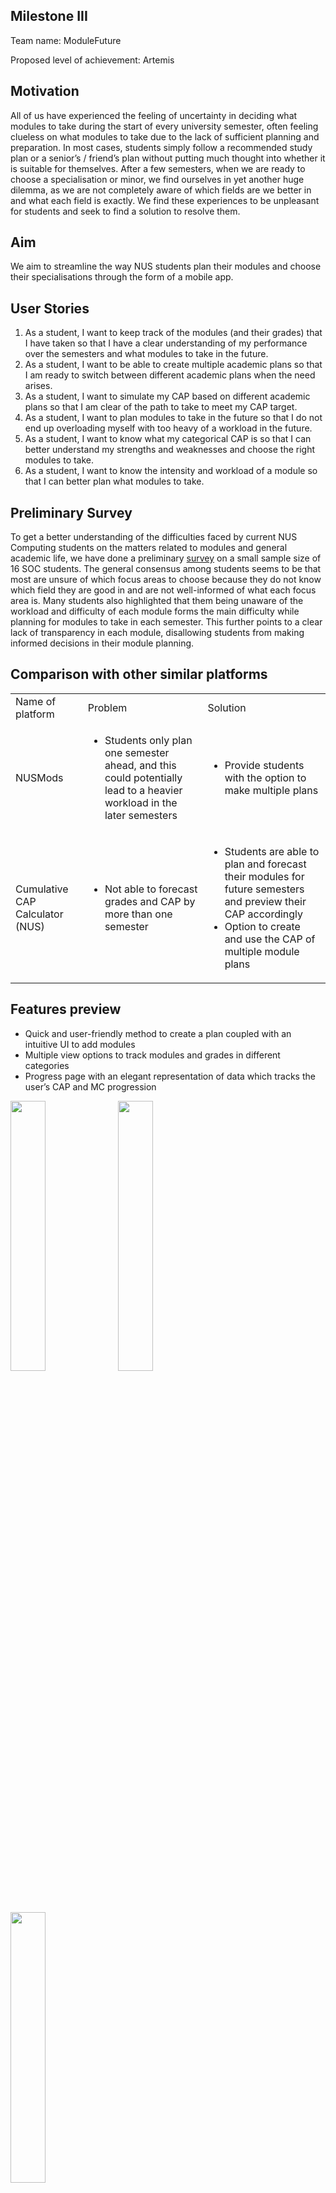 <!-- Copy and paste the converted output. -->

<!-----
NEW: Check the "Suppress top comment" option to remove this info from the output.

Conversion time: 17.029 seconds.


Using this Markdown file:

1. Paste this output into your source file.
2. See the notes and action items below regarding this conversion run.
3. Check the rendered output (headings, lists, code blocks, tables) for proper
   formatting and use a linkchecker before you publish this page.

Conversion notes:

* Docs to Markdown version 1.0β29
* Mon Aug 03 2020 07:28:43 GMT-0700 (PDT)
* Source doc: Milestone 3 README
* Tables are currently converted to HTML tables.
* This document has images: check for >>>>>  gd2md-html alert:  inline image link in generated source and store images to your server. NOTE: Images in exported zip file from Google Docs may not appear in  the same order as they do in your doc. Please check the images!

----->

## Milestone III

Team name: ModuleFuture

Proposed level of achievement: Artemis

## Motivation

All of us have experienced the feeling of uncertainty in deciding what modules to take during the start of every university semester, often feeling clueless on what modules to take due to the lack of sufficient planning and preparation. In most cases, students simply follow a recommended study plan or a senior’s / friend’s plan without putting much thought into whether it is suitable for themselves. After a few semesters, when we are ready to choose a specialisation or minor, we find ourselves in yet another huge dilemma, as we are not completely aware of which fields are we better in and what each field is exactly. We find these experiences to be unpleasant for students and seek to find a solution to resolve them.

## Aim

We aim to streamline the way NUS students plan their modules and choose their specialisations through the form of a mobile app.

## User Stories

1. As a student, I want to keep track of the modules (and their grades) that I have taken so that I have a clear understanding of my performance over the semesters and what modules to take in the future.
2. As a student, I want to be able to create multiple academic plans so that I am ready to switch between different academic plans when the need arises.
3. As a student, I want to simulate my CAP based on different academic plans so that I am clear of the path to take to meet my CAP target.
4. As a student, I want to plan modules to take in the future so that I do not end up overloading myself with too heavy of a workload in the future.
5. As a student, I want to know what my categorical CAP is so that I can better understand my strengths and weaknesses and choose the right modules to take.
6. As a student, I want to know the intensity and workload of a module so that I can better plan what modules to take.

## Preliminary Survey

To get a better understanding of the difficulties faced by current NUS Computing students on the matters related to modules and general academic life, we have done a preliminary [survey](https://drive.google.com/file/d/1aeXrTT6FEH8Iqp3SBMeEOW-viN8mYuVy/view?usp=sharing) on a small sample size of 16 SOC students. The general consensus among students seems to be that most are unsure of which focus areas to choose because they do not know which field they are good in and are not well-informed of what each focus area is. Many students also highlighted that them being unaware of the workload and difficulty of each module forms the main difficulty while planning for modules to take in each semester. This further points to a clear lack of transparency in each module, disallowing students from making informed decisions in their module planning.

## Comparison with other similar platforms

<table>
  <tr>
   <td>Name of platform
   </td>
   <td>Problem
   </td>
   <td>Solution
   </td>
  </tr>
  <tr>
   <td>NUSMods
   </td>
   <td>
<ul>

<li>Students only plan one semester ahead, and this could potentially lead to a heavier workload in the later semesters
</li>
</ul>
   </td>
   <td>
<ul>

<li>Provide students with the option to make multiple plans
</li>
</ul>
   </td>
  </tr>
  <tr>
   <td>Cumulative CAP Calculator (NUS)
   </td>
   <td>
<ul>

<li>Not able to forecast grades and CAP by more than one semester
</li>
</ul>
   </td>
   <td>
<ul>

<li>Students are able to plan and forecast their modules for future semesters and preview their CAP accordingly

<li>Option to create and use the CAP of multiple module plans
</li>
</ul>
   </td>
  </tr>
</table>

##

## Features preview

- Quick and user-friendly method to create a plan coupled with an intuitive UI to add modules
- Multiple view options to track modules and grades in different categories
- Progress page with an elegant representation of data which tracks the user’s CAP and MC progression

<div>
    <img src="readmeimages/Planner.gif" width="33.3%"/>
    <img src="readmeimages/Records.gif" width="33.3%"/>
    <img src="readmeimages/Progress.gif" width="33.3%"/>
</div>

_GIFs are only limited to 10 frames per second (fps) and may have some lag due to the duration being more than 30s._

## Software Engineering Approach

For this project, we decided to use an agile approach for our software development, SCRUM methodology. We decided to keep our project progress via a series of sprints as we believe that our features can be divided into smaller, independent components that could be implemented within 1 - 2 weeks. Both of us decided the number of features that we can commit to and allocated tasks to be completed during each sprint. To meet our target, we tried to complete each feature within one week. We met up daily at night to update each other on what we have done for the day. At the end of each week, we conducted unit testing of our completed features and identified any possible bugs in the program. This feedback loop is essential for us given the fact that we do not have much experience in software development.

## Version Control System

For this project, we picked up Git integration and Github, and split our features into different branches. At the end of each week, we merged into the master branch after checking its functionality. You can view our github graph [here](https://docs.google.com/document/d/14478-enKSBYA9VNpdzKDbmkPWpXFyGDKvdzRuUVU3Zk/edit?usp=sharing).

##

## Milestone II implementations

- Records tab which shows the overview of modules taken
  - Ease of switching between the 3 categories, type, code, level
  - CAP for each category
  - Colour distinction between the taken and not taken modules so that users can have a better understanding of what to take in the future
  - Allow deletion and addition of modules in records, so that students can plan ahead on the modules to take in the future (without choosing the actual semester)
- Planner
  - Customizable number of semesters to be planned shown in an intuitive scrollable interface
  - Allows users to make many different plans for each semester to simulate different situations (having a backup plan in case of failed module bidding)
  - Color coded to notify user for any conflict when adding module
  - Users are able to set their target grade and compare with their final grade when the semester ends
- Add modules
  - Module database showing all modules
  - Prereq info integrated for each module which allows users to seamlessly view the prerequisites for each module
  - Manual searches are conveniently located on top of the modules for ease of searching
  - A wide range of filter options to allow users to easily search modules among the large module database. These options include:
    - Filter by module level, code, number of MCs, S/U option, and no exam
- Focus Area
  - Suggestion of focus areas based on the top 3 performing focus areas in terms of CAP (Calculation is based on the grades of the prerequisites of the primary modules in the focus area)
  - Tracks the number of prerequisites taken for the primary modules in the focus areas
  - Toggle between the focus area prerequisites, primaries and elective modules to see the number of modules taken and CAP for each category
- Progress Page
  - Graphical representation of user’s CAP progression over all semesters
  - Users can click on the data points to see the performance for each individual semester
  - Tracking of user’s MC progress and CAP goal with radial progress bar
- Profile page
  - List of graduation semester, changing of course, and focus area
- Login page
  - Collection of details: Year of matriculation, Expected graduation semester, Course

##

## Milestone III Features

- Planner
  - Added a What If Feature such that allows users to plan ahead in time and be able to forecast their CAP using multiple plans from a semester
  - Added a favourite plans button which allows users to access the plan directly from the home page
  - Having a quick navigation at the end of the planner, providing quick access to the progress page and home page. Quick navigation also includes smart suggestions for users to plan for recent and / or future semesters
  - Deletion of plans notification
  - Provided a 2-step deletion of modules, preventing users from misclicking and deleting the module by accident
- Progress Page
  - Improved UI of modal popup from clicking data points in the graph - It now compares the overall and semestral CAP from the previous semester, and shows the number of MCs taken VS number of MCs used in CAP computation
- Records
  - Preloading of modules for courses in SOC
  - Full view tab which provides users with an overall view of the modules taken and those yet to be taken
  - Added editing of types
    - Addition / deletion of newly added types (We disallowed the deletion of preloaded types since those are essential for graduation)
    - Allowed non-SOC students to use the app too
    - Editing of MCs required and number required for each type
    - MCs indication to show the number of missing MCs from the target MCs
- Focus Area
  - Allowed editing of focus areas, similar to that of records
  - Allowed addition and deletion of modules in prerequisites, accounting for students who are taking a different variation of a module
- Search modules
  - Created workload displays
  - Beautified design for module searching and added a short summary of the description for each module
  - Semester tabs which allow users to view which semesters the module is offered in
  - Real-time updating of number of modules based on the filter selection
  - Preclusions and prerequisites data (if applicable)
  - Provided link to NUSMods for students to view other information like timetable, which we purposefully did not include since our app is primarily meant for users to plan a few semesters in advance
- Add modules
  - Added information and requirement popups
- Profile page
  - Email verification
  - Mini tutorial shown for new users to the app(if email not verified)
  - Full-fledged Tutorial in the profile page
  - About page
    - About
    - FAQ
    - Note
    - Developers
    - Photo Credits
    - Terms and Conditions
- Login page
  - Added a password check using regex and a password meter for users to see their password strength. This is implemented based on the following metrics:
    - Min 8 characters
    - At least 1 symbol
    - At least 1 capital letter
    - At least 1 small letter
    - At least 1 number
  - Forget password
  - Widen our app from previously catering to 5 SOC courses to now all NUS courses
  - Including Terms and Conditions to be read and accepted before creating an account

##

## Features Demo

<table>
  <tr>
   <td>Features
   </td>
   <td>Description
   </td>
   <td>Link
   </td>
  </tr>
  <tr>
   <td>Login
   </td>
   <td>
<ul>

<li>Short video to demo the login process
</li>
</ul>
   </td>
   <td><a href="https://www.youtube.com/watch?v=cZaf6DJxYm0">https://www.youtube.com/watch?v=cZaf6DJxYm0</a>
   </td>
  </tr>
  <tr>
   <td>Planner
   </td>
   <td>
<ul>

<li>Short demonstrate on how to use the features of the planner
</li>
</ul>
   </td>
   <td><span style="text-decoration:underline;">Basic Planner</span>
<p>
<a href="https://www.youtube.com/watch?v=NBDt2d2tzX4">https://www.youtube.com/watch?v=NBDt2d2tzX4</a>
<p>
<span style="text-decoration:underline;">What If Feature</span>
<p>
<a href="https://www.youtube.com/watch?v=WK0AeTZiRWg">https://www.youtube.com/watch?v=WK0AeTZiRWg</a>
   </td>
  </tr>
  <tr>
   <td>Progress page
   </td>
   <td>
<ul>

<li>UI design of the progress page
</li>
</ul>
   </td>
   <td><a href="https://www.youtube.com/watch?v=xin5y4nkEWA">https://www.youtube.com/watch?v=xin5y4nkEWA</a>
   </td>
  </tr>
  <tr>
   <td>Records
   </td>
   <td>
<ul>

<li>Short demo on the records page usage and how to use it if incase of deviation from preloaded data
</li>
</ul>
   </td>
   <td><a href="https://www.youtube.com/watch?v=FrgP23uyG6w">https://www.youtube.com/watch?v=FrgP23uyG6w</a>
   </td>
  </tr>
  <tr>
   <td>Focus Area
   </td>
   <td>
<ul>

<li>Short demo on how to use the features in the focus area page.
</li>
</ul>
   </td>
   <td><a href="https://www.youtube.com/watch?v=9-6VfonRujQ">https://www.youtube.com/watch?v=9-6VfonRujQ</a>
   </td>
  </tr>
  <tr>
   <td>Module search
   </td>
   <td>
<ul>

<li>Short demo on the module search usage
</li>
</ul>
   </td>
   <td><a href="https://www.youtube.com/watch?v=2VAU1dgu7b0">https://www.youtube.com/watch?v=2VAU1dgu7b0</a>
   </td>
  </tr>
  <tr>
   <td>Profile
   </td>
   <td>
<ul>

<li>Short demo on the email verification, changing of personal details and tutorial highlights
</li>
</ul>
   </td>
   <td><span style="text-decoration:underline;">Part I</span>
<p>
<a href="https://www.youtube.com/watch?v=DaEoMvnnWEk">https://www.youtube.com/watch?v=DaEoMvnnWEk</a>
<p>
<span style="text-decoration:underline;">Part II</span>
<p>
<a href="https://www.youtube.com/watch?v=2xF4rNq_hjA">https://www.youtube.com/watch?v=2xF4rNq_hjA</a>
   </td>
  </tr>
</table>

##

## User Interface/Experience

For our app, we spent a lot of time designing and doing up the UI/UX components as we believe that it plays a major role in a good planning experience for students.

<table>
  <tr>
   <td>

<img src="readmeimages/PlannerHome.jpeg">

   </td>
   <td>On login/signup, users are presented with a scrollable list of plans for each semester. The images are loaded lazily as the users scroll for optimization purposes. With our intuitive bottom navigation bar, users can move between screens with ease to view the features in our app.
<ol>

<li>Favourite plan: Provides quick access to a chosen plan.

<li>Progress bar: Clicking this will bring users to the progress page to view their results and cap progression.

<li>Semester template: Clicking this will bring users into each semester to begin their module planning.
</li>
</ol>
   </td>
  </tr>
  <tr>
   <td>

<img src="readmeimages/plans.jpeg">

   </td>
   <td>
<ol>

<li>The dustbin icon deletes whichever current plan is selected at the current point in time. There will be a confirmation message to inform users that the plan has been deleted.

<li>Relevant information of the plan will be displayed  
<ul>
 
<li>CAP & MC of this plan
 
<li>Overall CAP - incorporating the what-if feel whereby users can change their current selected plan to update future overall CAP
 
<li>Current timestamp - allows users to backtrack to whichever to their latest plan
</li> 
</ul>

<li>The word current indicates to the user which plan is being selected and used.

<li>Pressing enter will bring the user into the plan. If there is no current being selected, there will be an alert message.

<li>Clicking the plus button will allow the user to create a new plan.
</li>
</ol>
   </td>
  </tr>
  <tr>
   <td>

<img src="readmeimages/addmodule.jpeg">

   </td>
   <td>
<ol>

<li>Search function for users to find their module.

<li>In-depth filter function to narrow down module list

<li>Req and Info button where users can see the relevant information and prerequisites and preclusions of that module.

<li>Module adding button, which when clicked will slide the module off to the left indicating successful addition.

<li>Added word at the top right hand corner which appears when the module is originally in the plan to prevent users from re-adding the same module.

<li>MC count which updates in real time, in terms of total number of MCs of all the modules added.

<li>Clicking the add module button will bring you to the next screen where you confirm the addition of these modules.
</li>
</ol>
   </td>
  </tr>
  <tr>
   <td>

<img src="readmeimages/filter.jpeg">

   </td>
   <td>
<ol>

<li>Toggling of filter options

<li>Load time optimisation is done here by presenting 3 filter choices initially, and allowing users to click show more to view more options if need to. A hide more option appears when the user clicks show more. This reduces the number of options back to the original 3.

<li>Clear All provides a quick and intuitive way for students to clear all filter options.

<li>Real-time updating of number of modules based on the current filters applied.
</li>
</ol>
   </td>
  </tr>
  <tr>
   <td>

<img src="readmeimages/ModuleInfo.jpeg">

   </td>
   <td>Clicking the info button will display the module information. 
<p>
Some of the information include 
<ul>

<li>Module details

<li>Semester offered

<li>Number of MCs

<li>SU availability

<li>Workload

<p>
Similarly, if users wish to see information on the prerequisites and preclusions, they can click on the Req button to do so.
</li>
</ul>
   </td>
  </tr>
  <tr>
   <td>

<img src="readmeimages/Addplan.jpeg">

   </td>
   <td>
<ol>

<li>Students can click the target grade to select and change their target grades.

<li>Similarly, users can click to insert their final grade at the end of each semester.

<li>Pressing the ellipsis will allow users to delete the modules in a 2-step action. This prevents users from misclicking and deleting the module by accident.

<li>Pressing this button allows users to add more modules from the Add Module page. This floating plus icon is designed such that it is hidden whenever scrolling is done to prevent instances where users are unable to click on the final grade of a module.
</li>
</ol>
   </td>
  </tr>
  <tr>
   <td>

<img src="readmeimages/Doneplan.jpeg">

   </td>
   <td>
<ol>

<li>Pressing the button will lead the user to the page where users can edit the current modules in this plan.

<li>Pressing this button will favourite this current plan. Currently we are only allowing users to have 1 favourite plan for this entire app.

<li>A post-it display of the modules and its very brief information.

<li>Drawer navigation which allows quick navigation to other tabs.
</li>
</ol>
   </td>
  </tr>
  <tr>
   <td>

<img src="readmeimages/customdrawer.jpeg">

   </td>
   <td>
<ol>

<li>The drawer allows users to have quick access to various tabs in the planner like progress page and home.

<li>Suggest users to see recent or future semesters to being their module planning.

<li>Provide a quick alternative for users to log out after they are done with their module plan.
</li>
</ol>
   </td>
  </tr>
  <tr>
   <td>

<img src="readmeimages/Progresspage.jpeg">

   </td>
   <td>
<ol>

<li>Settings: Allow users to change their total MCs required for graduation and CAP target.

<li>CAP graph which provides an intuitive and beautiful UI for users to analyse their CAP progression. Clicking each individual data point will display a popup which displays CAP info and comparison with the previous semester.

<li>Radial progress bars displaying the MC progress and the CAP goal. Customised text messages based on the student’s CAP-to-target ratio is also shown to the student for encouragement.
</li>
</ol>
   </td>
  </tr>
  <tr>
   <td>

<img src="readmeimages/records.jpeg">

   </td>
   <td>
<ol>

<li>Clicking this button will allow users to choose between toggling between MCs taken and number of modules taken, and other options like Full View and Edit current types

<li>Allow toggling between Type, Code, Level

<li>Each of the tabs displays the types preloaded from the NUS website for the user’s specific course. Users can click the floating box to see the modules and their grades in this type.

<li>Displays the fraction of modules cleared and required

<li>Displays the CAP achieved for this type
</li>
</ol>
   </td>
  </tr>
  <tr>
   <td>

<img src="readmeimages/editcurrenttypes.jpeg">

   </td>
   <td>
<ol>

<li>For users to edit the MCs required

<li>For users to edit the number required (to be left blank if there is no fixed number)

<li>Total MCs in the records against the total amount of MCs required for graduation

<li>Allow users to add a new type if it is not found in the current types. Note that only newly added types can be deleted as we want to ensure that students do not delete the preloaded main types on accident
</li>
</ol>
   </td>
  </tr>
  <tr>
   <td>

<img src="readmeimages/Math and science.jpeg">

   </td>
   <td>
<ol>

<li>If the user has taken this module and inputted in the final grade before, this module will have a darken color tone representing taken

<li>If the module yet to be taken, it is represented with a lighter color tone

<li>Pressing the edit button allows user to add in any modules that are not preloaded; or to delete any modules in this type

<li>This will inform the users how many more MCs they are required to plan in order to fulfill the graduation requirements for the current type
</li>
</ol>
   </td>
  </tr>
  <tr>
   <td>

<img src="readmeimages/fullview.jpeg">

   </td>
   <td>
<ol>

<li>Toggle between showing all modules and  only the taken modules

<li>Toggling between Code and Level and Type

<li>Headers for the users

<li>Displaying all the modules required for graduation for each section
</li>
</ol>
   </td>
  </tr>
  <tr>
   <td>

<img src="readmeimages/modulesearching.jpeg" width="" alt="alt_text" title="image_tooltip">

   </td>
   <td>
<ol>

<li>Search functions where users can use to search for their modules - the state of the search is being saved such that if the users accidentally exit this tab or complete other tasks in the app, the users can jump right back into where they left off

<li>Similar to the add modules page, users can use this filter function to find their modules

<li>A beautiful display where users can view a brief information of the modules. If they wish to see the full information, clicking into it will lead them into another page which displays the full module summary, prerequisites and the preclusions of the module.
</li>
</ol>
   </td>
  </tr>
  <tr>
   <td>

<img src="readmeimages/Tutorial.jpeg">

   </td>
   <td>Based on our user surveys and testing, we realised there were some issues with users being stuck at various points. Thus, we discussed and implemented a tutorial so that users will be taught and guided on how to use the app. There are five main parts to our tutorial
<ul>

<li>How to use planner I (basic planner feature)

<li>How to use planner II (What If feature)

<li>How to track progress

<li>How to use records page

<li>How to use focus area
</li>
</ul>
   </td>
  </tr>
</table>

## ModuleFuture app

You can access our app [here](https://expo.io/@modulefuture2020/ModuleFuture)!

### Steps

For Android Users:

1. Make sure you have [Expo](https://play.google.com/store/apps/details?id=host.exp.exponent&hl=en_SG) installed on your phone.
2. Then proceed to enter our app through the link provided.

For iOS Users:

1. Make sure you have [Expo](https://apps.apple.com/us/app/expo-client/id982107779) installed on your phone.
2. Use this account to log into [Expo](https://apps.apple.com/us/app/expo-client/id982107779) app in your phone first:

- Email : ModuleFuture2020@gmail.com
- Password: ModuleFuture2020
- Link : [https://expo.io/@modulefuture2020/ModuleFuture](https://expo.io/@modulefuture2020/ModuleFuture)

3. Enter the app through the link provided. (You should be able to scan the QR code)!

Error logging in?

If you do not get redirected to the homepage, clear and reopen the expo app. (Firebase seems to be lagging at times) . If your screen darkens and you are unable to do anything, clear phone RAM and running apps and reopen the expo app again. (Mini-tutorial might be causing this issue)

Try this account if the above account does not work:

- Email : [ModuleFuture2019@gmail.com](mailto:ModuleFuture2019@gmail.com)
- Password: ModuleFuture2019
- Link : [https://expo.io/@modulefuture2019/ModuleFuture](https://expo.io/@modulefuture2019/ModuleFuture)

### FAQ

Q) Does your app keep information about my username and password?

A) Yes it is stored in firebase cloud storage.

Q) Does your app use our personal information?

A) We only use the grades that are being entered, any other data is not used without any permission.

Q) What happens if I spot an error or bug that results in the app not being functional?

A) We deeply apologise for any inconveniences caused. That said, please contact any of the developers. It would be great if the problem can be described aptly so that it is reproducible!

### Note

There will be some deviation between IOS and Android phones. Phone sizes of less than 5 inches will likely have inconsistent displays. Performance may vary between phones.

Depending on your phone speed, the waiting time at the loading screen differs, so please be patient!

##

## User Testing

To get a rough gauge of our UI/UX design, we have conducted user [surveys](https://docs.google.com/document/d/1YPkFKglhtRNbcvDl5SNSPAxfHRVbbLFACAoH0MUF7Ik/edit?usp=sharing) on some of our friends in SOC to get some information on our current app and its features. We also gathered some questions along our implementation of the features and asked them too.

### Problems and suggestion from Milestone II user testings

<table>
  <tr>
   <td>S/N
   </td>
   <td>Features / Problems
   </td>
   <td>Solution
   </td>
  </tr>
  <tr>
   <td>1)
   </td>
   <td>App could use a Tutorial (Feature)
   </td>
   <td>
<ul>

<li>(SOLVED) Added a mini-tutorial for first time user login as well as a full-fledged tutorial in the profile page for users to learn the app features.
</li>
</ul>
   </td>
  </tr>
  <tr>
   <td>2)
   </td>
   <td>Problems of finding the progress page (Problem)
   </td>
   <td>
<ul>

<li>(SOLVED) Added a color gradient icon that looks like a bar graph which better represents a progress page.
</li>
</ul>
   </td>
  </tr>
  <tr>
   <td>3)
   </td>
   <td>Unclear icon for drawer navigation
<p>
(Problem)
   </td>
   <td>
<ul>

<li>(SOLVED) Added the hamburger icon instead.
</li>
</ul>
   </td>
  </tr>
  <tr>
   <td>4)
   </td>
   <td>Unclear terminologies in the app
<p>
(Problem)
   </td>
   <td>
<ul>

<li>(SOLVED) Changed according to the results of the user testing.
</li>
</ul>
   </td>
  </tr>
  <tr>
   <td>5)
   </td>
   <td>Night mode (Feature)
   </td>
   <td>
<ul>

<li>(UNSOLVED) Due to the lack of time, we decided to not implement this feature and to work on other features instead.
</li>
</ul>
   </td>
  </tr>
</table>

### Problems and suggestion from Milestone II peer-review

<table>
  <tr>
   <td>S/N
   </td>
   <td>Features / Problems
   </td>
   <td>Solution
   </td>
  </tr>
  <tr>
   <td>1)
   </td>
   <td>Implement checks on the final grade (Feature)
   </td>
   <td>
<ul>

<li>(SOLVED) Added checks on the text input and alerted users if the input grades are not valid.
</li>
</ul>
   </td>
  </tr>
  <tr>
   <td>2)
   </td>
   <td>Have a 'Forgot Password' feature for users. (Feature)
   </td>
   <td>
<ul>

<li>(SOLVED) Added a forget password feature in the login page for users. A link to reset their password will be sent to their email registered with the app.
</li>
</ul>
   </td>
  </tr>
  <tr>
   <td>3)
   </td>
   <td>Implement a password complexity requirements of min 8 characters, at least 1 symbol, at least 1 capital letter, at least 1 small letter and at least 1 number)
<p>
(Feature)
   </td>
   <td>
<ul>

<li>(SOLVED) Added a password check and a responsive password meter for users to see their password strength.
</li>
</ul>
   </td>
  </tr>
  <tr>
   <td>4)
   </td>
   <td>Colour coding modules by type may improve the user experience. (Feature)
   </td>
   <td>
<ul>

<li>(UNSOLVED) Due to the large amount of module codes (260+), we concluded that it was not possible to map each module code to a different colour without any form of colour clashing.
</li>
</ul>
   </td>
  </tr>
  <tr>
   <td>5)
   </td>
   <td>App only allows 5 courses initially (Problem & Feature)
   </td>
   <td>
<ul>

<li>(SOLVED) Implemented a dropdown list to include all possible courses that are in the NUS database system. Also allowed users to add in their own types and focus areas
</li>
</ul>
   </td>
  </tr>
  <tr>
   <td>6)
   </td>
   <td> Email verification (Feature)
   </td>
   <td>
<ul>

<li>(SOLVED) Implemented a “forced” implementation of email verification in the form of needing to do the tutorial repeatedly if email verification is not done.
</li>
</ul>
   </td>
  </tr>
</table>

### Problems or suggestion from Milestone III user testings

<table>
  <tr>
   <td>S/N
   </td>
   <td>Features / Problems
   </td>
   <td>Solution
   </td>
  </tr>
  <tr>
   <td>1)
   </td>
   <td>Tutorial length (Problem)
   </td>
   <td>
<ul>

<li>(SOLVED) Initially the tutorial was too long and lengthy in instructions, we tried our best to paraphrase succinctly and removed some content.
</li>
</ul>
   </td>
  </tr>
  <tr>
   <td>2)
   </td>
   <td>Unclear terminologies in the app
<p>
(Problem)
   </td>
   <td>
<ul>

<li>(SOLVED) Implemented a full-fledged tutorial to every main feature, which explained the complex terminologies of the app.
</li>
</ul>
   </td>
  </tr>
  <tr>
   <td>3)
   </td>
   <td>Faced lag while adding modules (Problem)
   </td>
   <td>
<ul>

<li>(Partially SOLVED) We managed to remove most of the latency issues in the app preloading images and abiding to software engineering principles.
</li>
</ul>
   </td>
  </tr>
</table>

##

## Project Log

<table>
  <tr>
   <td>S/N
   </td>
   <td>Task
   </td>
   <td>Date
   </td>
   <td>Keane Chan
   </td>
   <td>Sean Lum
   </td>
   <td>Duration
<p>
(in hours
<p>
individually)
   </td>
  </tr>
  <tr>
   <td>1)
   </td>
   <td>Liftoff day 1
   </td>
   <td>11/05/2020
   </td>
   <td colspan="2" >
<ul>

<li>Reading up relevant material and instructions

<li>Furnishing proposal details
</li>
</ul>
   </td>
   <td>4
   </td>
  </tr>
  <tr>
   <td>2)
   </td>
   <td>Team Meeting
<ul>

<li>Formulation of draft and ideas

<li>Draft for poster and video
</li>
</ul>
   </td>
   <td>12/05/2020
   </td>
   <td colspan="2" >
<ul>

<li>Ideations

<li>Evaluation of ideas

<li>Poster design and content

<li>Adviser’s feedback
</li>
</ul>
   </td>
   <td>4
   </td>
  </tr>
  <tr>
   <td>3)
   </td>
   <td>Team Meeting
<ul>

<li>Collection of data and draft of user flow

<li>Poster and video finalising
</li>
</ul>
   </td>
   <td>13/05/2020
   </td>
   <td colspan="2" >
<ul>

<li>Gather user requirements through surveys

<li>Creation user flow diagram

<li>Poster design and content

<li>Adviser’s feedback
</li>
</ul>
   </td>
   <td>4
   </td>
  </tr>
  <tr>
   <td>4)
   </td>
   <td>Team Meeting
<ul>

<li>Collating the data

<li>Mentor matching
</li>
</ul>
   </td>
   <td>14/05/2020
   </td>
   <td colspan="2" >
<ul>

<li>Editing the proposal to suit the missing features from the data that we collected

<li>Picking of mentor
</li>
</ul>
   </td>
   <td>4
   </td>
  </tr>
  <tr>
   <td>5)
   </td>
   <td>Learning of tech-stack and meeting with advisor and mentor
<p>
Team Meeting
<ul>

<li>Editing of proposal

<li>Implementation details
</li>
</ul>
   </td>
   <td>15/05/2020 - 24/05/2020
   </td>
   <td colspan="2" >
<ul>

<li>Software engineering design

<li>UI/UX design

<li>GitHub

<li>React Native

<li>JavaScript

<li>Discuss and improve core features and extensions

<li>Editing of user flow diagram
</li>
</ul>
   </td>
   <td>22
   </td>
  </tr>
  <tr>
   <td rowspan="2" >6)
   </td>
   <td rowspan="2" >UI/UX design for lo-fi and hi-fi prototype 
<p>
(for core features)
<p>
Milestone 1 report
<ul>

<li>README

<li>Video + poster edit
</li>
</ul>
   </td>
   <td rowspan="2" >25/05/2020 -
<p>
31/05/2020
   </td>
   <td>
<ul>

<li>Work on homepage and module planner lo-fi and hi-fi prototype
</li>
</ul>
   </td>
   <td>
<ul>

<li>Work on login and signup lo-fi and hi-fi prototype
</li>
</ul>
   </td>
   <td rowspan="2" >30
   </td>
  </tr>
  <tr>
   <td colspan="2" >
<ul>

<li>Work on the README report

<li>Discussion to improve video and poster design
</li>
</ul>
   </td>
  </tr>
  <tr>
   <td rowspan="2" >7)
   </td>
   <td rowspan="2" >Learning of tech-stack 
<p>
Implementation
<ul>

<li>Login

<li>Profile

<p>
Team meeting
<ul>

<li>Discuss and review the current and next feature to be implemented using pivotal tracker
</li>
</ul>
</li>
</ul>
   </td>
   <td rowspan="2" >01/06/2020-
<p>
07/06/2020
   </td>
   <td colspan="2" >
<ul>

<li>Learning firebase and react native

<li>Test each other’s implementation to check for bugs

<li>Highlighted additional UI improvements that can be added
</li>
</ul>
   </td>
   <td rowspan="2" >30
   </td>
  </tr>
  <tr>
   <td>
<ul>

<li>Started on the implementation for the Profile page
</li>
</ul>
   </td>
   <td>
<ul>

<li>Started on the implementation for the Login page
</li>
</ul>
   </td>
  </tr>
  <tr>
   <td rowspan="2" >8)
   </td>
   <td rowspan="2" >Implementation
<ul>

<li>Progress

<li>Records tab

<p>
Team meeting
<ul>

<li>Discuss and review the current and next feature to be implemented using pivotal tracker

<p>
Documentation
<ul>

<li>Documented some of the features that we have completed
</li>
</ul>
</li>
</ul>
</li>
</ul>
   </td>
   <td rowspan="2" >08/06/2020-
<p>
14/06/2020
   </td>
   <td colspan="2" >
<ul>

<li>Test each other’s implementation to check for bugs

<li>Highlighted additional UI improvements that can be added
</li>
</ul>
   </td>
   <td rowspan="2" >30
   </td>
  </tr>
  <tr>
   <td>
<ul>

<li>Started on the implementation for the Records tab
</li>
</ul>
   </td>
   <td>
<ul>

<li>Started on the implementation for the Progress page
</li>
</ul>
   </td>
  </tr>
  <tr>
   <td rowspan="2" >9)
   </td>
   <td rowspan="2" >Implementation
<ul>

<li>Planner

<li>Focus Area

<p>
Team meeting
<ul>

<li>User testing to be created and reflect in our changes

<li>Discuss and review the current and next feature to be implemented

<p>
 
</li>
</ul>
</li>
</ul>
   </td>
   <td rowspan="2" >15/06/2020-
<p>
21/06/2020
   </td>
   <td colspan="2" >
<ul>

<li>Test each other’s implementation to check for bugs

<li>Create and conduct user testing.

<li>Implement relevant changes from the reviews from the user testing
</li>
</ul>
   </td>
   <td rowspan="2" >30
   </td>
  </tr>
  <tr>
   <td>
<ul>

<li>Started on the implementation for the focus area
</li>
</ul>
   </td>
   <td>
<ul>

<li>Started on the implementation for the Planner
</li>
</ul>
   </td>
  </tr>
  <tr>
   <td rowspan="2" >10)
   </td>
   <td rowspan="2" >Implementation
<ul>

<li>Add modules page

<li>Integration of the app

<p>
Milestone II report
<ul>

<li>README

<li>Video + edit poster
</li>
</ul>
</li>
</ul>
   </td>
   <td rowspan="2" >22/06/2020-
<p>
28/06/2020
   </td>
   <td colspan="2" >
<ul>

<li>Work on the README report

<li>Editing relevant changes in the poster and video
</li>
</ul>
   </td>
   <td rowspan="2" >30
   </td>
  </tr>
  <tr>
   <td>
<ul>

<li>Started on the implementation for the Add modules page
</li>
</ul>
   </td>
   <td>
<ul>

<li>Started on the integration for the different features into the planner
</li>
</ul>
   </td>
  </tr>
  <tr>
   <td rowspan="2" >11)
   </td>
   <td rowspan="2" >Implementation
<ul>

<li>CAP forecast integration into planner

<li>Module searching function

<li>Reviewing and implementing features that are suggested in Milestone II feedback
</li>
</ul>
   </td>
   <td rowspan="2" >29/06/2020-05/07/2020
   </td>
   <td colspan="2" >
<ul>

<li>Test each other’s implementation to check for bugs

<li>Create user testing questions and tasks
</li>
</ul>
   </td>
   <td rowspan="2" >25
   </td>
  </tr>
  <tr>
   <td>
<ul>

<li>Started on the Module search function

<li>Tested for other courses
</li>
</ul>
   </td>
   <td>
<ul>

<li>Started on the implementation for the CAP forecast integration
</li>
</ul>
   </td>
  </tr>
  <tr>
   <td rowspan="2" >12)
   </td>
   <td rowspan="2" >Team meeting
<ul>

<li>Conduct user test

<li>Meeting with mentor to update on our progress and get relevant advice and review

<p>
Implementation
<ul>

<li>Fixing any bugs or UI / UX issues from our user testing

<li>Addition of small features as reflected from users reply

<li>Addition of new key features (security)
</li>
</ul>
</li>
</ul>
   </td>
   <td rowspan="2" >06/07/2020-12/07/2020
   </td>
   <td colspan="2" >
<ul>

<li>Survey a small group of friends, allowing them to use our app to find any plausible bugs.

<li>Giving our users a set of tasks to perform to see if UX experience is optimal

<li>Fixing any relevant bugs
</li>
</ul>
   </td>
   <td rowspan="2" >25
   </td>
  </tr>
  <tr>
   <td>
<ul>

<li>Did email verification, reset password as well as a animated password meter
</li>
</ul>
   </td>
   <td>
<ul>

<li>Did a tutorial interactive screen for first time user as well as a tutorial guide
</li>
</ul>
   </td>
  </tr>
  <tr>
   <td>13)
   </td>
   <td>Team meeting
<ul>

<li>Conduct user test

<p>
Implementation
<ul>

<li>Fixing any bugs or UI / UX issues arose from the user test
</li>
</ul>
</li>
</ul>
   </td>
   <td>13/07/2020-19/07/2020
   </td>
   <td colspan="2" >
<ul>

<li>Survey a small group of friends, allowing them to use our app to find any plausible bugs.

<li>Giving our users a set of task to perform to see if UX experience is of standard

<li>Improve the UI for search module, planner and records pages

<li>Fixing any relevant bugs 
</li>
</ul>
   </td>
   <td>25
   </td>
  </tr>
  <tr>
   <td rowspan="2" >14)
   </td>
   <td rowspan="2" >Implementation
<ul>

<li>Fixing any bugs

<li>Cleaning of code

<p>
Milestone III report
<ul>

<li>README

<li>Video + edit poster
</li>
</ul>
</li>
</ul>
   </td>
   <td rowspan="2" >20/07/2020-27/07/2020
   </td>
   <td rowspan="2" colspan="2" >
<ul>

<li>Work on the README report.

<li>Editing relevant changes in the poster and video.

<li>Survey a small group of friends, allowing them to use our app to find any plausible bugs.

<li>Fixing any relevant bugs

<li>Cleaning of code for maintainability
</li>
</ul>
   </td>
   <td rowspan="2" >25
   </td>
  </tr>
  <tr>
  </tr>
  <tr>
   <td>
   </td>
   <td>TOTAL HOURS:
   </td>
   <td>
   </td>
   <td colspan="2" >
   </td>
   <td>302
   </td>
  </tr>
</table>
